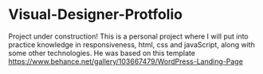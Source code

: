 # Visual-Designer-Protfolio
Project under construction!
This is a personal project where I will put into practice knowledge in responsiveness, html, css and javaScript, along with some other technologies.
He was based on this template https://www.behance.net/gallery/103667479/WordPress-Landing-Page
